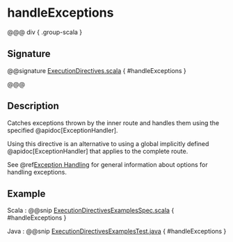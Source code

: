 # handleExceptions

@@@ div { .group-scala }

## Signature

@@signature [ExecutionDirectives.scala](/http/src/main/scala/akka/http/scaladsl/server/directives/ExecutionDirectives.scala) { #handleExceptions }

@@@

## Description

Catches exceptions thrown by the inner route and handles them using the specified @apidoc[ExceptionHandler].

Using this directive is an alternative to using a global implicitly defined @apidoc[ExceptionHandler] that
applies to the complete route.

See @ref[Exception Handling](../../exception-handling.md) for general information about options for handling exceptions.

## Example

Scala
:  @@snip [ExecutionDirectivesExamplesSpec.scala](/docs/src/test/scala/docs/http/scaladsl/server/directives/ExecutionDirectivesExamplesSpec.scala) { #handleExceptions }

Java
:  @@snip [ExecutionDirectivesExamplesTest.java](/docs/src/test/java/docs/http/javadsl/server/directives/ExecutionDirectivesExamplesTest.java) { #handleExceptions }
